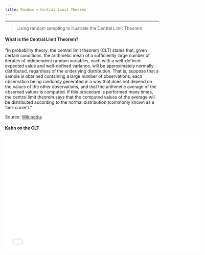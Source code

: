 ```yaml
---
title: Random > Central Limit Theorem
---
```


***

> Using random sampling to illustrate the Central Limit Theorem

#### What is the Central Limit Theorem?

"In probability theory, the central limit theorem (CLT) states that, given certain conditions, the arithmetic mean of a sufficiently large number of iterates of independent random variables, each with a well-defined expected value and well-defined variance, will be approximately normally distributed, regardless of the underlying distribution. That is, suppose that a sample is obtained containing a large number of observations, each observation being randomly generated in a way that does not depend on the values of the other observations, and that the arithmetic average of the observed values is computed. If this procedure is performed many times, the central limit theorem says that the computed values of the average will be distributed according to the normal distribution (commonly known as a 'bell curve')."

Source: <a href="http://en.wikipedia.org/wiki/Central_limit_theorem" target="_blank">Wikipedia</a>

#### Kahn on the CLT

<div align="center"><iframe width="640" height="375" src="//www.youtube.com/embed/JNm3M9cqWyc" frameborder="0" allowfullscreen></iframe></div>
